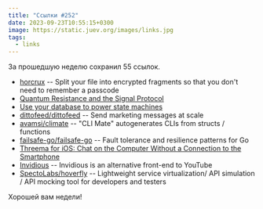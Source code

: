 ```yaml
---
title: "Ссылки #252"
date: 2023-09-23T10:55:15+0300
image: https://static.juev.org/images/links.jpg
tags: 
  - links
---
```


За прошедшую неделю сохранил 55 ссылок.

- [horcrux](https://github.com/jesseduffield/horcrux) -- Split your file into encrypted fragments so that you don't need to remember a passcode
- [Quantum Resistance and the Signal Protocol](https://signal.org/blog/pqxdh/)
- [Use your database to power state machines](https://blog.lawrencejones.dev/state-machines/)
- [dittofeed/dittofeed](https://github.com/dittofeed/dittofeed) -- Send marketing messages at scale
- [avamsi/climate](https://github.com/avamsi/climate) -- "CLI Mate" autogenerates CLIs from structs / functions
- [failsafe-go/failsafe-go](https://github.com/failsafe-go/failsafe-go) -- Fault tolerance and resilience patterns for Go
- [Threema for iOS: Chat on the Computer Without a Connection to the Smartphone](https://threema.ch/en/blog/posts/ios-new-desktop-md)
- [Invidious](https://github.com/iv-org/invidious) -- Invidious is an alternative front-end to YouTube
- [SpectoLabs/hoverfly](https://github.com/SpectoLabs/hoverfly) -- Lightweight service virtualization/ API simulation / API mocking tool for developers and testers

Хорошей вам недели!
